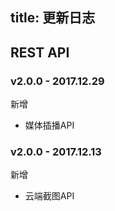 title: 更新日志
---

## REST API


### v2.0.0 - 2017.12.29

<span class="changelog add">新增</span>
- 媒体插播API


### v2.0.0 - 2017.12.13

<span class="changelog add">新增</span>
- 云端截图API

